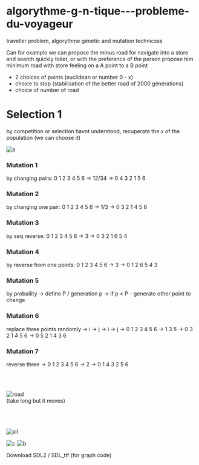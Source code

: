 # algorythme-g-n-tique---probleme-du-voyageur
traveller problem, algorythme génétic and mutation technicsss

Can for example we can propose the minus road for navigate into a store and search quickly toilet, or with the preferance of the person propose him minimum road with store feeling on a A point to a B point

  - 2 choices of points (euclidean or number 0 - x)
  - choice to stop (stabilisation of the better road of 2000 générations)
  - choice of number of road


<h1>Selection 1</h1>

by competition or selection havnt understood, recuperate the x of the population (we can choose it)

![a](https://user-images.githubusercontent.com/54853371/85343886-6a7cc780-b4ee-11ea-820a-54a54a138981.png)

<h3>Mutation 1</h3> 
by changing pairs: 0 1 2 3 4 5 6 -> 12/34 -> 0 4 3 2 1 5 6 

<h3>Mutation 2</h3>
by changing one pair: 0 1 2 3 4 5 6 -> 1/3 -> 0 3 2 1 4 5 6 

<h3>Mutation 3</h3>
by seq reverse:  0 1 2 3 4 5 6 -> 3 -> 0 3 2 1 6 5 4 

<h3>Mutation 4</h3>
by reverse from one points:  0 1 2 3 4 5 6 -> 3 -> 0 1 2 6 5 4 3

<h3>Mutation 5</h3>
by probaility -> define P / generation p -> if p < P - generate other point to change


<h3>Mutation 6</h3> 
replace three points randomly -> i -> j -> i -> j ->  0 1 2 3 4 5 6 -> 1 3 5 -> 0 3 2 1 4 5 6 -> 0 5 2 1 4 3 6

<h3>Mutation 7</h3>
reverse three -> 0 1 2 3 4 5 6 -> 2 -> 0 1 4 3 2 5 6

<br><br>



![road](https://user-images.githubusercontent.com/54853371/85343888-6b155e00-b4ee-11ea-9e69-23b541b142de.gif)<br>
(take long but it moves)
<br><br><br><br>

![all](https://user-images.githubusercontent.com/54853371/85343854-589b2480-b4ee-11ea-8fd2-05ccb7e25c9f.gif)

![c](https://user-images.githubusercontent.com/54853371/85343849-56d16100-b4ee-11ea-89d1-47d543a21ede.png)
![b](https://user-images.githubusercontent.com/54853371/85343851-58028e00-b4ee-11ea-911b-79b221d2e3f2.png)






Download SDL2 / SDL_ttf (for graph code)
